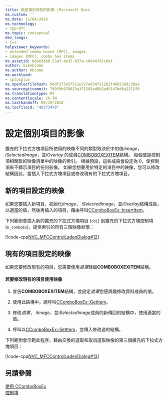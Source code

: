 ```yaml
---
title: 設定個別項目的影像 |Microsoft Docs
ms.custom: ''
ms.date: 11/04/2016
ms.technology:
- cpp-mfc
ms.topic: conceptual
dev_langs:
- C++
helpviewer_keywords:
- extended combo boxes [MFC], images
- images [MFC], combo box items
ms.assetid: bde83db8-23a7-4e35-837a-c86447d2c0af
author: mikeblome
ms.author: mblome
ms.workload:
- cplusplus
ms.openlocfilehash: 9ddf2f3a57511e227a934f11262f46b528dc20aa
ms.sourcegitcommit: 799f9b976623a375203ad8b2ad5147bd6a2212f0
ms.translationtype: MT
ms.contentlocale: zh-TW
ms.lasthandoff: 09/19/2018
ms.locfileid: "46373470"
---
```

# <a name="setting-the-images-for-an-individual-item"></a>設定個別項目的影像

擴充的下拉式方塊項目所使用的映像不同的類型取決於中的值*iImage*， *iSelectedImage*，並*iOverlay* 的成員[COMBOBOXEXITEM](/windows/desktop/api/commctrl/ns-commctrl-tagcomboboxexitema)結構。 每個值是控制項相關聯的映像清單中的映像的索引。 根據預設，這些成員會設定為 0，使控制項來不顯示項目的任何影像。 如果您想要用於特定的項目中的映像，您可以修改結構因此，當插入下拉式方塊項目或修改現有的下拉式方塊項目。

## <a name="setting-the-image-for-a-new-item"></a>新的項目設定的映像

如果您要插入新項目，初始化*iImage*， *iSelectedImage*，並*iOverlay*結構成員，以適當的值，然後再插入的項目，藉由呼叫[CComboBoxEx::InsertItem](../mfc/reference/ccomboboxex-class.md#insertitem)。

下列範例會插入新的擴充的下拉式方塊項目 (`cbi`) 到擴充的下拉式方塊控制項 (`m_comboEx`)，提供索引的所有三個映像狀態：

[!code-cpp[NVC_MFCControlLadenDialog#12](../mfc/codesnippet/cpp/setting-the-images-for-an-individual-item_1.cpp)]

## <a name="setting-the-image-for-an-existing-item"></a>現有的項目設定的映像

如果您要修改現有的項目，您需要使用*遮罩*隸屬**COMBOBOXEXITEM**結構。

#### <a name="to-modify-an-existing-item-to-use-images"></a>若要修改現有的項目使用映像

1. 宣告**COMBOBOXEXITEM**結構，並設定*遮罩*您感興趣修改資料成員的值。

1. 使用此結構中，請呼叫[CComboBoxEx::GetItem](../mfc/reference/ccomboboxex-class.md#getitem)。

1. 修改*遮罩*， *iImage*，並*iSelectedImage*成員的新傳回的結構中，使用適當的值。

1. 呼叫以[CComboBoxEx::SetItem](../mfc/reference/ccomboboxex-class.md#setitem)，並傳入修改過的結構。

下列範例會示範此程序，藉由交換的選取和取消選取映像的第三個擴充的下拉式方塊項目：

[!code-cpp[NVC_MFCControlLadenDialog#13](../mfc/codesnippet/cpp/setting-the-images-for-an-individual-item_2.cpp)]

## <a name="see-also"></a>另請參閱

[使用 CComboBoxEx](../mfc/using-ccomboboxex.md)<br/>
[控制項](../mfc/controls-mfc.md)

